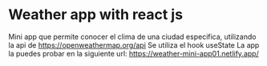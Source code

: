 # Weather app with react js

Mini app que permite conocer el clima de una ciudad especifica, utilizando la api de https://openweathermap.org/api
Se utiliza el hook useState
La app la puedes probar en la siguiente url: https://weather-mini-app01.netlify.app/
